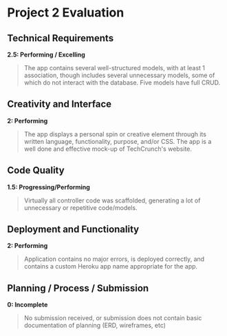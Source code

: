# Project 2 Evaluation

## Technical Requirements
**2.5: Performing / Excelling**
> The app contains several well-structured models, with at least 1 association, though includes several unnecessary models, some of which do not interact with the database. Five models have full CRUD.

## Creativity and Interface
**2: Performing**
> The app displays a personal spin or creative element through its written language, functionality, purpose, and/or CSS. The app is a well done and effective mock-up of TechCrunch's website.

## Code Quality
**1.5: Progressing/Performing**
> Virtually all controller code was scaffolded, generating a lot of unnecessary or repetitive code/models.

## Deployment and Functionality
**2: Performing**
> Application contains no major errors, is deployed correctly, and contains a custom Heroku app name appropriate for the app.

## Planning / Process / Submission
**0: Incomplete**
> No submission received, or submission does not contain basic documentation of planning (ERD, wireframes, etc)
